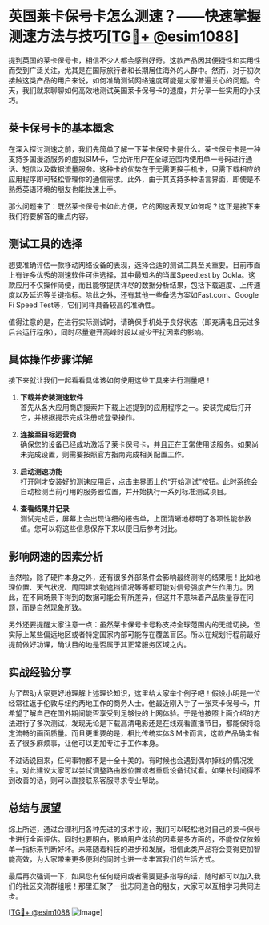 # 英国莱卡保号卡怎么测速？——快速掌握测速方法与技巧[[TG💪+ @esim1088](https://t.me/s/esim1088)]

提到英国的莱卡保号卡，相信不少人都会感到好奇。这款产品因其便捷性和实用性而受到广泛关注，尤其是在国际旅行者和长期居住海外的人群中。然而，对于初次接触这类产品的用户来说，如何准确测试网络速度可能是大家普遍关心的问题。今天，我们就来聊聊如何高效地测试英国莱卡保号卡的速度，并分享一些实用的小技巧。

## 莱卡保号卡的基本概念

在深入探讨测速之前，我们先简单了解一下莱卡保号卡是什么。莱卡保号卡是一种支持多国漫游服务的虚拟SIM卡，它允许用户在全球范围内使用单一号码进行通话、短信以及数据流量服务。这种卡的优势在于无需更换手机卡，只需下载相应的应用程序即可轻松管理你的通信需求。此外，由于其支持多种语言界面，即使是不熟悉英语环境的朋友也能快速上手。

那么问题来了：既然莱卡保号卡如此方便，它的网速表现又如何呢？这正是接下来我们将要解答的重点内容。

## 测试工具的选择

想要准确评估一款移动网络设备的表现，选择合适的测试工具至关重要。目前市面上有许多优秀的测速软件可供选择，其中最知名的当属Speedtest by Ookla。这款应用不仅操作简便，而且能够提供详尽的数据分析结果，包括下载速度、上传速度以及延迟等关键指标。除此之外，还有其他一些备选方案如Fast.com、Google Fi Speed Test等，它们同样具备较高的准确性。

值得注意的是，在进行实际测试时，请确保手机处于良好状态（即充满电且无过多后台运行程序），同时尽量避开高峰时段以减少干扰因素的影响。

## 具体操作步骤详解

接下来就让我们一起看看具体该如何使用这些工具来进行测量吧！

1. **下载并安装测速软件**  
   首先从各大应用商店搜索并下载上述提到的应用程序之一。安装完成后打开它，并根据提示完成注册或登录操作。

2. **连接至目标运营商**  
   确保您的设备已经成功激活了莱卡保号卡，并且正在正常使用该服务。如果尚未完成设置，则需要按照官方指南完成相关配置工作。

3. **启动测速功能**  
   打开刚才安装好的测速应用后，点击主界面上的“开始测试”按钮。此时系统会自动检测当前可用的服务器位置，并开始执行一系列标准测试项目。

4. **查看结果并记录**  
   测试完成后，屏幕上会出现详细的报告单，上面清晰地标明了各项性能参数值。您可以将这些信息保存下来以便日后参考对比。

## 影响网速的因素分析

当然啦，除了硬件本身之外，还有很多外部条件会影响最终测得的结果哦！比如地理位置、天气状况、周围建筑物遮挡情况等等都可能对信号强度产生作用力。因此，在不同场景下得到的数据可能会有所差异，但这并不意味着产品质量存在问题，而是自然现象所致。

另外还要提醒大家注意一点：虽然莱卡保号卡号称支持全球范围内的无缝切换，但实际上某些偏远地区或者特定国家内部可能存在覆盖盲区。所以在规划行程前最好提前做好功课，确认目的地是否属于其正常服务区域之内。

## 实战经验分享

为了帮助大家更好地理解上述理论知识，这里给大家举个例子吧！假设小明是一位经常往返于伦敦与纽约两地工作的商务人士。他最近刚入手了一张莱卡保号卡，并希望了解自己在国外期间能否享受到足够快的上网体验。于是他按照上面介绍的方法进行了多次测试，发现无论是下载高清电影还是在线观看直播节目，都能保持稳定流畅的画面质量。而且更重要的是，相比传统实体SIM卡而言，这款产品确实省去了很多麻烦事，让他可以更加专注于工作本身。

不过话说回来，任何事物都不是十全十美的。有时候也会遇到偶尔掉线的情况发生。对此建议大家可以尝试调整路由器位置或者重启设备试试看。如果长时间得不到改善的话，则可以直接联系客服寻求专业帮助。

## 总结与展望

综上所述，通过合理利用各种先进的技术手段，我们可以轻松地对自己的莱卡保号卡进行全面评估。同时也要明白，影响用户体验的因素是多方面的，不能仅仅依赖单一指标来判断好坏。未来随着科技的进步和发展，相信此类产品将会变得更加智能高效，为大家带来更多便利的同时也进一步丰富我们的生活方式。

最后再次强调一下，如果您有任何疑问或者需要更多指导的话，随时都可以加入我们的社区交流群组哦！那里汇聚了一批志同道合的朋友，大家可以互相学习共同进步。

[[TG💪+ @esim1088](https://t.me/s/esim1088) ![Image](https://i.postimg.cc/4NQfJmqS/Snipaste-2025-05-13-00-14-12.png)]